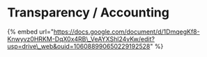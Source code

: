 # Transparency / Accounting

{% embed url="https://docs.google.com/document/d/1DmqegKf8-Knwyvz0HRKM-DqX0x4RB\_VeAYXShl24vKw/edit?usp=drive\_web&ouid=106088990650229192528" %}

